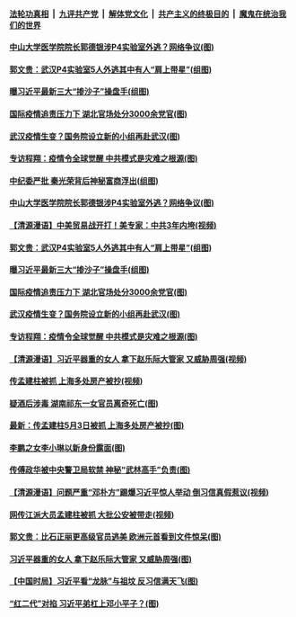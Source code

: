 

####  [法轮功真相](../../../../basic/blob/master/README.md?t=05071002) &nbsp;|&nbsp; [九评共产党](../../../../9ping.md/blob/master/README.md?t=05071002) &nbsp;|&nbsp; [解体党文化](../../../../jtdwh.md/blob/master/README.md?t=05071002)  &nbsp;|&nbsp; [共产主义的终极目的](../../../../gczydzjmd.md/blob/master/README.md?t=05071002) &nbsp;|&nbsp; [魔鬼在统治我们的世界](../../../../mgztzwmdsj.md/blob/master/README.md?t=05071002) 

#### [中山大学医学院院长郭德银涉P4实验室外逃？网络争议(图)](../pages/p2/932349.md?t=05071002) 

#### [郭文贵：武汉P4实验室5人外逃其中有人“肩上带星”(组图)](../pages/p2/932326.md?t=05071002) 

#### [曝习近平最新三大“掺沙子”操盘手(组图)](../pages/p2/932203.md?t=05071002) 

#### [国际疫情追责压力下 湖北官场处分3000余党官(图)](../pages/p2/932315.md?t=05071002) 

#### [武汉疫情生变？国务院设立新的小组再赴武汉(图)](../pages/p2/932295.md?t=05071002) 

#### [专访程翔：疫情令全球觉醒 中共模式是灾难之根源(图)](../pages/p2/932256.md?t=05071002) 

#### [中纪委严批 秦光荣背后神秘富商浮出(组图)](../pages/p2/932382.md?t=05071002) 

#### [中山大学医学院院长郭德银涉P4实验室外逃？网络争议(图)](../pages/p2/932349.md?t=05071002) 

#### [【清源漫语】中美贸易战开打！美专家：中共3年内垮(视频)](../pages/p2/932338.md?t=05071002) 

#### [郭文贵：武汉P4实验室5人外逃其中有人“肩上带星”(组图)](../pages/p2/932326.md?t=05071002) 

#### [曝习近平最新三大“掺沙子”操盘手(组图)](../pages/p2/932203.md?t=05071002) 

#### [国际疫情追责压力下 湖北官场处分3000余党官(图)](../pages/p2/932315.md?t=05071002) 

#### [武汉疫情生变？国务院设立新的小组再赴武汉(图)](../pages/p2/932295.md?t=05071002) 

#### [专访程翔：疫情令全球觉醒 中共模式是灾难之根源(图)](../pages/p2/932256.md?t=05071002) 

#### [【清源漫语】习近平器重的女人 拿下赵乐际大管家 又威胁周强(视频)](../pages/p2/932221.md?t=05071002) 

#### [传孟建柱被抓 上海多处房产被抄(视频)](../pages/p2/932187.md?t=05071002) 

#### [疑酒后涉毒 湖南祁东一女官员离奇死亡(图)](../pages/p2/932199.md?t=05071002) 

#### [最新：传孟建柱5月3日被抓 上海多处房产被抄(图)](../pages/p2/932149.md?t=05071002) 

#### [李鹏之女李小琳以新身份露面(图)](../pages/p2/931973.md?t=05071002) 

#### [传傅政华被中央警卫局软禁 神秘“武林高手”负责(图)](../pages/p2/932162.md?t=05071002) 

#### [【清源漫语】问题严重“邓朴方”踢爆习近平惊人举动 倒习信真假惹议(视频)](../pages/p2/932109.md?t=05071002) 

#### [网传江派大员孟建柱被抓 大批公安被带走(视频)](../pages/p2/932082.md?t=05071002) 

#### [郭文贵：比石正丽更高级官员逃美 欧洲元首看到文件惊呆(图)](../pages/p2/932066.md?t=05071002) 

#### [习近平器重的女人 拿下赵乐际大管家 又威胁周强(图)](../pages/p2/932061.md?t=05071002) 

#### [【中国时局】习近平看“龙脉”与祖坟 反习信满天飞(图)](../pages/p2/932014.md?t=05071002) 

#### [“红二代”对掐 习近平弟杠上邓小平子？(图)](../pages/p2/932004.md?t=05071002) 

